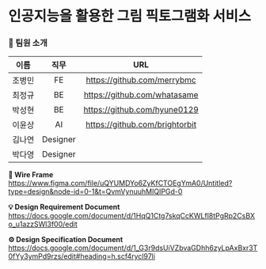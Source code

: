 
# 인공지능을 활용한 그림 픽토그램화 서비스

### 👩 팀원 소개
| 이름   | 직무 | URL  |
| ------ | :----: | :----: |
| 조병민 |   FE   |https://github.com/merrybmc      |
| 최정규 |   BE   |https://github.com/whatasame      |
| 박성현 |   BE   |https://github.com/hyune0129      |
| 이윤상 |   AI   |https://github.com/brightorbit      |
| 김나연 | Designer   |      |
| 박다영 | Designer   |      |

**🎨 Wire Frame** <br/>
https://www.figma.com/file/uQYUMDYo6ZyKfCTOEgYmA0/Untitled?type=design&node-id=0-1&t=QvmVynuuhMIQIPGd-0

**💡 Design Requirement Document** <br/>
https://docs.google.com/document/d/1HqQ1Ctg7skqCcKWLfl8tPgRp2CsBXo_u1azzSWl3f00/edit

**⚙ Design Specification Document** <br/>
https://docs.google.com/document/d/1_G3r9dsUiVZbvaGDhh6zyLpAxBxr3T0fYy3ymPd9rzs/edit#heading=h.scf4rycl97li
